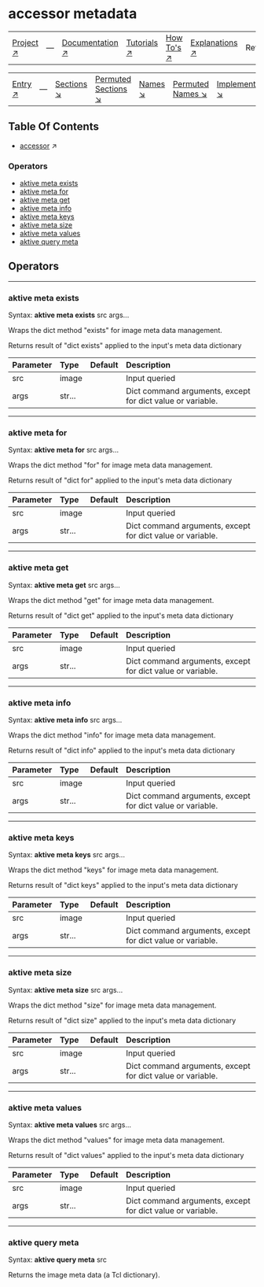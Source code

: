 # accessor metadata

||||||||
|---|---|---|---|---|---|---|
|[Project ↗](../../README.md)|&mdash;|[Documentation ↗](../index.md)|[Tutorials ↗](../tutorials.md)|[How To's ↗](../howtos.md)|[Explanations ↗](../explanations.md)|References|

||||||||
|---|---|---|---|---|---|---|
|[Entry ↗](index.md)|&mdash;|[Sections ↘](index.md#sectree)|[Permuted Sections ↘](bypsections.md)|[Names ↘](byname.md)|[Permuted Names ↘](bypnames.md)|[Implementations ↘](bylang.md)|

## Table Of Contents

  - [accessor](accessor.md) ↗


### Operators

 - [aktive meta exists](#meta_exists)
 - [aktive meta for](#meta_for)
 - [aktive meta get](#meta_get)
 - [aktive meta info](#meta_info)
 - [aktive meta keys](#meta_keys)
 - [aktive meta size](#meta_size)
 - [aktive meta values](#meta_values)
 - [aktive query meta](#query_meta)

## Operators

---
### <a name='meta_exists'></a> aktive meta exists

Syntax: __aktive meta exists__ src args...

Wraps the dict method "exists" for image meta data management.

Returns result of "dict exists" applied to the input's meta data dictionary

|Parameter|Type|Default|Description|
|:---|:---|:---|:---|
|src|image||Input queried|
|args|str...||Dict command arguments, except for dict value or variable.|

---
### <a name='meta_for'></a> aktive meta for

Syntax: __aktive meta for__ src args...

Wraps the dict method "for" for image meta data management.

Returns result of "dict for" applied to the input's meta data dictionary

|Parameter|Type|Default|Description|
|:---|:---|:---|:---|
|src|image||Input queried|
|args|str...||Dict command arguments, except for dict value or variable.|

---
### <a name='meta_get'></a> aktive meta get

Syntax: __aktive meta get__ src args...

Wraps the dict method "get" for image meta data management.

Returns result of "dict get" applied to the input's meta data dictionary

|Parameter|Type|Default|Description|
|:---|:---|:---|:---|
|src|image||Input queried|
|args|str...||Dict command arguments, except for dict value or variable.|

---
### <a name='meta_info'></a> aktive meta info

Syntax: __aktive meta info__ src args...

Wraps the dict method "info" for image meta data management.

Returns result of "dict info" applied to the input's meta data dictionary

|Parameter|Type|Default|Description|
|:---|:---|:---|:---|
|src|image||Input queried|
|args|str...||Dict command arguments, except for dict value or variable.|

---
### <a name='meta_keys'></a> aktive meta keys

Syntax: __aktive meta keys__ src args...

Wraps the dict method "keys" for image meta data management.

Returns result of "dict keys" applied to the input's meta data dictionary

|Parameter|Type|Default|Description|
|:---|:---|:---|:---|
|src|image||Input queried|
|args|str...||Dict command arguments, except for dict value or variable.|

---
### <a name='meta_size'></a> aktive meta size

Syntax: __aktive meta size__ src args...

Wraps the dict method "size" for image meta data management.

Returns result of "dict size" applied to the input's meta data dictionary

|Parameter|Type|Default|Description|
|:---|:---|:---|:---|
|src|image||Input queried|
|args|str...||Dict command arguments, except for dict value or variable.|

---
### <a name='meta_values'></a> aktive meta values

Syntax: __aktive meta values__ src args...

Wraps the dict method "values" for image meta data management.

Returns result of "dict values" applied to the input's meta data dictionary

|Parameter|Type|Default|Description|
|:---|:---|:---|:---|
|src|image||Input queried|
|args|str...||Dict command arguments, except for dict value or variable.|

---
### <a name='query_meta'></a> aktive query meta

Syntax: __aktive query meta__ src

Returns the image meta data (a Tcl dictionary).


